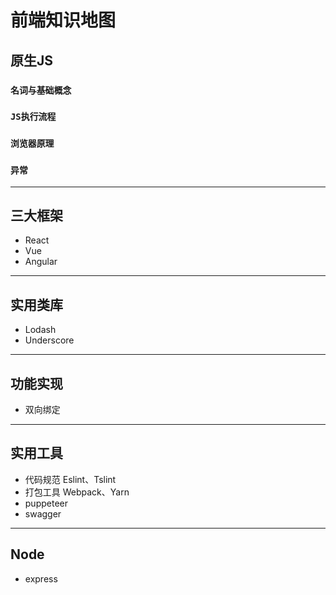 # 前端知识地图

## **原生JS**

### `名词与基础概念`

### `JS执行流程`

### `浏览器原理`

### `异常`

---

## **三大框架**
- React
- Vue
- Angular

---

## **实用类库**
- Lodash
- Underscore
  
---

## **功能实现**
- 双向绑定
---

## **实用工具**
- 代码规范 Eslint、Tslint
- 打包工具 Webpack、Yarn
- puppeteer
- swagger
---

## **Node**
- express
